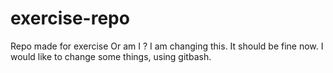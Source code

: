 # exercise-repo
Repo made for exercise
Or am I ?
I am changing this.
It should be fine now.
I would like to change some things, using gitbash.
